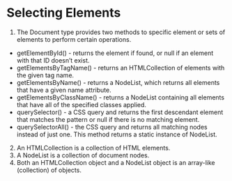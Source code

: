 # Selecting Elements
1. The Document type provides two methods to specific element or sets of elements to perform certain operations.
- getElementById() - returns the element if found, or null if an element with that ID doesn’t exist. 
- getElementsByTagName() - returns an HTMLCollection of elements with the given tag name.
- getElementsByName() - returns a NodeList, which returns all elements that have a given name attribute.
- getElementsByClassName() - returns a NodeList containing all elements that have all of the specified classes applied. 
- querySelector() - a CSS query and returns the first descendant element that matches the pattern or null if there is no matching element. 
- querySelectorAll() - the CSS query and returns all matching nodes instead of just one. This method returns a static instance of NodeList.
2. An HTMLCollection is a collection of HTML elements.
3. A NodeList is a collection of document nodes.
4. Both an HTMLCollection object and a NodeList object is an array-like (collection) of objects.

